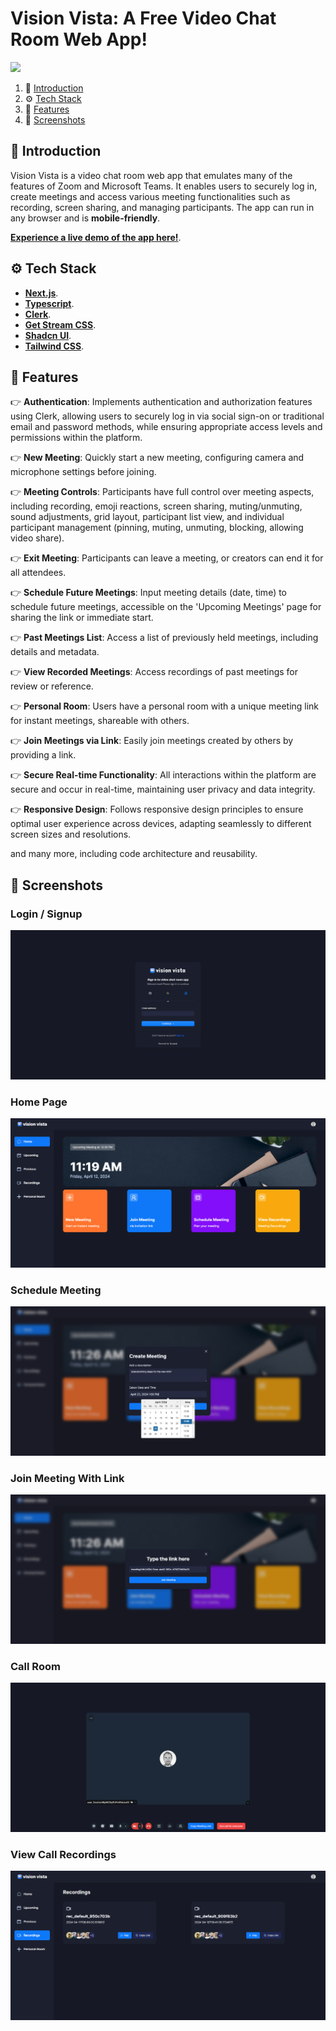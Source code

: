 # Vision Vista: A Free Video Chat Room Web App!
![](screenshots/main_display.png)

1. 🤖 [Introduction](#introduction)
2. ⚙️ [Tech Stack](#tech-stack)
3. 🔋 [Features](#features)
4. 🤸 [Screenshots](#screenshots)

## <a name="introduction">🤖 Introduction</a>

Vision Vista is a video chat room web app that emulates many of the features of Zoom and Microsoft Teams. It enables users to securely log in, create meetings and access various meeting functionalities such as recording, screen sharing, and managing participants. The app can run in any browser and is <b>mobile-friendly</b>.

<a href="https://www.visionvista.net" target="_blank"><b>Experience a live demo of the app here!</b></a>. 

## <a name="tech-stack">⚙️ Tech Stack</a>

- <a href="https://nextjs.org/" target="_blank"><b>Next.js</b></a>. 
- <a href="https://www.typescriptlang.org/" target="_blank"><b>Typescript</b></a>. 
- <a href="https://clerk.com/" target="_blank"><b>Clerk</b></a>. 
- <a href="https://getstream.io/" target="_blank"><b>Get Stream CSS</b></a>. 
- <a href="https://ui.shadcn.com/" target="_blank"><b>Shadcn UI</b></a>. 
- <a href="https://tailwindcss.com/" target="_blank"><b>Tailwind CSS</b></a>. 

## <a name="features">🔋 Features</a>

👉 **Authentication**: Implements authentication and authorization features using Clerk, allowing users to securely log in via social sign-on or traditional email and password methods, while ensuring appropriate access levels and permissions within the platform.

👉 **New Meeting**: Quickly start a new meeting, configuring camera and microphone settings before joining.

👉 **Meeting Controls**: Participants have full control over meeting aspects, including recording, emoji reactions, screen sharing, muting/unmuting, sound adjustments, grid layout, participant list view, and individual participant management (pinning, muting, unmuting, blocking, allowing video share).

👉 **Exit Meeting**: Participants can leave a meeting, or creators can end it for all attendees.

👉 **Schedule Future Meetings**: Input meeting details (date, time) to schedule future meetings, accessible on the 'Upcoming Meetings' page for sharing the link or immediate start.

👉 **Past Meetings List**: Access a list of previously held meetings, including details and metadata.

👉 **View Recorded Meetings**: Access recordings of past meetings for review or reference.

👉 **Personal Room**: Users have a personal room with a unique meeting link for instant meetings, shareable with others.

👉 **Join Meetings via Link**: Easily join meetings created by others by providing a link.

👉 **Secure Real-time Functionality**: All interactions within the platform are secure and occur in real-time, maintaining user privacy and data integrity.

👉 **Responsive Design**: Follows responsive design principles to ensure optimal user experience across devices, adapting seamlessly to different screen sizes and resolutions.

and many more, including code architecture and reusability. 

## <a name="screenshots">🤸 Screenshots</a>

### Login / Signup
![](screenshots/Vision-Vista-Login.png)

### Home Page
![](screenshots/Vision-Vista-Home.png)

### Schedule Meeting
![](screenshots/Vision-Vista-Schedule-Meeting.png)

### Join Meeting With Link
![](screenshots/Vision-Vista-Join-Meeting-With-Link.png)

### Call Room
![](screenshots/Vision-Vista-Solo-Call.png)

### View Call Recordings
![](screenshots/Vision-Vista-Recordings-List.png)

